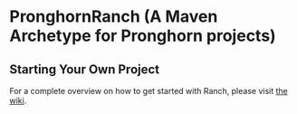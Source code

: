 # PronghornRanch (A Maven Archetype for Pronghorn projects)

## Starting Your Own Project
For a complete overview on how to get started with Ranch, please visit [the wiki](https://github.com/objectcomputing/Pronghorn/wiki).